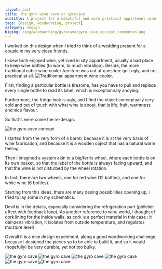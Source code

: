 ```yaml
---
layout: post
title: The gyro wine cave or gyrocave
subtitle: A project for a beautiful and more practical appartment wine cooler
tags: [design, woodworking, project]
category: design
bigimg: /img/woodworking/gyrocave/gyro_cave_concept_commented.png
---
```


I worked on this design when I tried to think of a wedding present for a couple in my very close friends.

I knew both enjoyed wine, yet lived in city appartment, usually a bad place to keep wine bottles 
(to warm, to much vibration).
Beside, the more traditional cubic wine cooler furniture was out of question:
quit ugly, and not practical at all.
![Traditionnal appartment wine cooler](/img/woodworking/gyrocave/wine_cooler_example.jpg).

First, finding a perticular bottle is tiresome, has you have to pull and replace every single bottle 
to read its label, which is exceptionnaly anoying.


Furthermore, the fridge look is ugly, and I find the object conceptually very cold and out of touch with what wine is about,
that is life, fruit, warmness and nice flavour.


So that's were come the re-design.

![the gyro cave concept](/img/woodworking/gyrocave/gyro_cave_concept_commented.png)

I started from the very form of a barrel, because it is at the very basis of wine fabrication,
and because it is a wooden object that has a natural warm feeling. 

Then I imagined a system akin to a big/ferris wheel, where each bottle is on its own basket,
so that the label of the bottle is always facing upward, 
and that the wine is not disturbed by the wheel rotation.

In fact, there are two wheels, one for red wine (12 bottles), and one for white wine (6 bottles).

Starting from this ideas, there are many desing possibilities opening up, 
i tried to lay some in my schematics.


Devil is in the details, especially considering the refrigeration part (pelletier effect with feedback loop).
As another reference to wine world, I thought of cork lining for the inside walls, 
as cork is a perfect material in this case : it dampens vibration, it isolates from outside temperature,
and regulates moisture level!

Overall it is a nice design experiment, along a good woodworking challenge,
because I designed the pieces so to be able to build it, and so it would (hopefully)
be very durable, yet not too bulky.

![the gyro cave](/img/woodworking/gyrocave/gyro_cave_1.jpg)
![the gyro cave](/img/woodworking/gyrocave/gyro_cave_2.jpg)
![the gyro cave](/img/woodworking/gyrocave/gyro_cave_3.jpg)
![the gyro cave](/img/woodworking/gyrocave/gyro_cave_4.jpg)
![the gyro cave](/img/woodworking/gyrocave/gyro_cave_5.jpg)
![the gyro cave](/img/woodworking/gyrocave/gyro_cave_6.jpg)
